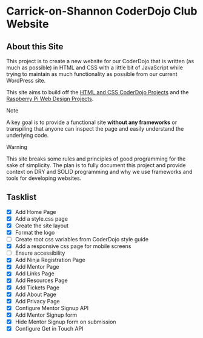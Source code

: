 # Carrick-on-Shannon CoderDojo Club Website

## About this Site

This project is to create a new website for our CoderDojo that is written (as much as possible) in HTML and CSS with a little bit of JavaScript while trying to maintain as much functionality as possible from our current WordPress site.

This site aims to build off the [HTML and CSS CoderDojo Projects](https://projects.raspberrypi.org/en/coderdojo) and the [Raspberry Pi Web Design Projects](https://projects.raspberrypi.org/en/collections/html_and_css).

> [!NOTE]
> A key goal is to provide a functional site **without any frameworks** or transpiling that anyone can inspect the page and easily understand the underlying code.

> [!WARNING]
> This site breaks some rules and principles of good programming for the sake of simplicity. The plan is to fully document this project and provide context on DRY and SOLID programming and why we use frameworks and tools for developing websites.

## Tasklist

- [x] Add Home Page
- [x] Add a style.css page
- [x] Create the site layout
- [x] Format the logo
- [ ] Create root css variables from CoderDojo style guide
- [x] Add a responsive css page for mobile screens
- [ ] Ensure accessibility
- [x] Add Ninja Registration Page
- [x] Add Mentor Page
- [x] Add Links Page
- [x] Add Resources Page
- [x] Add Tickets Page
- [x] Add About Page
- [x] Add Privacy Page
- [x] Configure Mentor Signup API
- [x] Add Mentor Signup form
- [x] Hide Mentor Signup form on submission
- [x] Configure Get in Touch API
